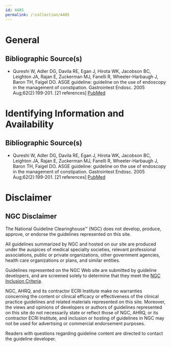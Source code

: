 ```yaml
---
id: 4485
permalink: /:collection/4485
---
```


# General

## Bibliographic Source(s)

- Qureshi W, Adler DG, Davila RE, Egan J, Hirota WK, Jacobson BC, Leighton JA, Rajan E, Zuckerman MJ, Fanelli R, Wheeler-Harbaugh J, Baron TH, Faigel DO. ASGE guideline: guideline on the use of endoscopy in the management of constipation. Gastrointest Endosc. 2005 Aug;62(2):199-201. [21 references] [ PubMed ](http://www.ncbi.nlm.nih.gov/entrez/query.fcgi?cmd=Retrieve&db=pubmed&dopt=Abstract&list_uids=16046978)

# Identifying Information and Availability

## Bibliographic Source(s)

- Qureshi W, Adler DG, Davila RE, Egan J, Hirota WK, Jacobson BC, Leighton JA, Rajan E, Zuckerman MJ, Fanelli R, Wheeler-Harbaugh J, Baron TH, Faigel DO. ASGE guideline: guideline on the use of endoscopy in the management of constipation. Gastrointest Endosc. 2005 Aug;62(2):199-201. [21 references] [ PubMed ](http://www.ncbi.nlm.nih.gov/entrez/query.fcgi?cmd=Retrieve&db=pubmed&dopt=Abstract&list_uids=16046978)

# Disclaimer

## NGC Disclaimer

The National Guideline Clearinghouse™ (NGC) does not develop, produce, approve, or endorse the guidelines represented on this site.

All guidelines summarized by NGC and hosted on our site are produced under the auspices of medical specialty societies, relevant professional associations, public or private organizations, other government agencies, health care organizations or plans, and similar entities.

Guidelines represented on the NGC Web site are submitted by guideline developers, and are screened solely to determine that they meet the [NGC Inclusion Criteria](/help-and-about/summaries/inclusion-criteria).

NGC, AHRQ, and its contractor ECRI Institute make no warranties concerning the content or clinical efficacy or effectiveness of the clinical practice guidelines and related materials represented on this site. Moreover, the views and opinions of developers or authors of guidelines represented on this site do not necessarily state or reflect those of NGC, AHRQ, or its contractor ECRI Institute, and inclusion or hosting of guidelines in NGC may not be used for advertising or commercial endorsement purposes.

Readers with questions regarding guideline content are directed to contact the guideline developer.


